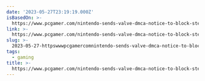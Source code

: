 ```yaml
---
date: '2023-05-27T23:19:19.000Z'
isBasedOn: >-
  https://www.pcgamer.com/nintendo-sends-valve-dmca-notice-to-block-steam-release-of-wii-emulator-dolphin/
link: >-
  https://www.pcgamer.com/nintendo-sends-valve-dmca-notice-to-block-steam-release-of-wii-emulator-dolphin/
slug: >-
  2023-05-27-httpswwwpcgamercomnintendo-sends-valve-dmca-notice-to-block-steam-release-of-wii-emulator-dolphin
tags:
  - gaming
title: >-
  https://www.pcgamer.com/nintendo-sends-valve-dmca-notice-to-block-steam-release-of-wii-emulator-dolphin/
---
```



